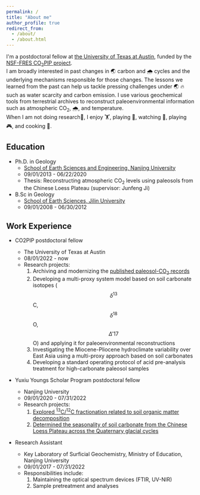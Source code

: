 ```yaml
---
permalink: /
title: "About me"
author_profile: true
redirect_from: 
  - /about/
  - /about.html
---
```


I'm a postdoctoral fellow at [the University of Texas at Austin](https://www.jsg.utexas.edu/researcher/jiawei_da/), funded by the [NSF-FRES CO<sub>2</sub>PIP project](https://paleo-co2.org/co2pip).   
I am broadly interested in past changes in 🌏 carbon and 🌧️ cycles and the underlying mechanisms responsible for those changes. The lessons we learned from the past can  help us tackle pressing challenges under 🌏 🔥 such as water scarcity and carbon emission. I use various geochemical tools from terrestrial archives to reconstruct paleoenvironmental information such as atmospheric CO<sub>2</sub>, 🌧, and temperature.    
When I am not doing research🔬, I enjoy 🏋, playing 🏀, watching 🎥, playing 🎮, and cooking 🥘. 

Education
------
  - Ph.D. in Geology
    - [School of Earth Sciences and Engineering, Nanjing University](https://es.nju.edu.cn/esen/main.htm)
    - 09/01/2013 - 06/22/2020
    - Thesis: Reconstructing atmospheric CO<sub>2</sub> levels using paleosols from the Chinese Loess Plateau (supervisor: Junfeng Ji)
  - B.Sc in Geology
    - [School of Earth Sciences, Jilin University](https://geo.jlu.edu.cn/en/)
    - 09/01/2008 - 06/30/2012

Work Experience
------
  - CO2PIP postdoctoral fellow
    - The University of Texas at Austin
    - 08/01/2022 - now
    - Research projects:
        1. Archiving and modernizing the [published paleosol-CO<sub>2</sub> records](https://paleo-co2.org/co2pip)
        2. Developing a multi-proxy system model based on soil carbonate isotopes ($$\delta^{13}$$C, $$\delta^{18}$$O, $$\Delta{'17}$$O) and applying it for paleoenvironmental reconstructions
        3. Investigating the Miocene-Pliocene hydroclimate variability over East Asia using a multi-proxy approach based on soil carbonates
        4. Developing a standard operating protocol of acid pre-analysis treatment for high-carbonate paleosol samples 

  - Yuxiu Youngs Scholar Program postdoctoral fellow
    - Nanjing University
    - 09/01/2020 - 07/31/2022
    - Research projects:
        1. [Explored <sup>13</sup>C/<sup>12</sup>C fractionation related to soil organic matter decomposition](https://doi.org/10.1029/2021GL093407)
        2. [Determined the seasonality of soil carbonate from the Chinese Loess Plateau across the Quaternary glacial cycles](https://www.sciencedirect.com/science/article/pii/S0277379123000562)
  
  - Research Assistant
    - Key Laboratory of Surficial Geochemistry, Ministry of Education, Nanjing University
    - 09/01/2017 - 07/31/2022
    - Responsibilities include:
        1. Maintaining the optical spectrum devices (FTIR, UV-NIR)
        2. Sample pretreatment and analyses
